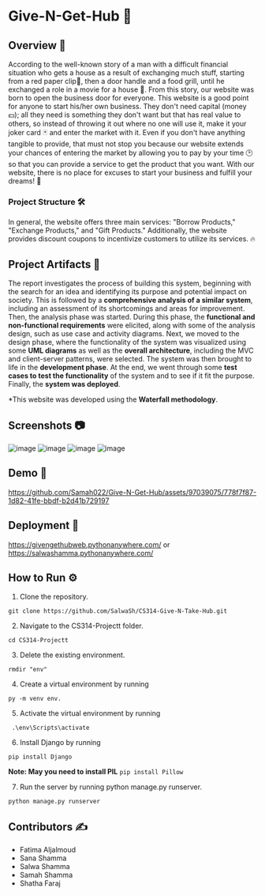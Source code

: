 ﻿# Give-N-Get-Hub 🎁
 
## Overview 🌟
According to the well-known story of a man with a difficult financial situation who gets a house as a result of exchanging much stuff, starting from a red paper clip📎, then a door handle and a food grill, until he exchanged a role in a movie for a house 🏡. From this story, our website was born to open the business door for everyone. This website is a good point for anyone to start his/her own business. They don't need capital (money💵); all they need is something they don't want but that has real value to others, so instead of throwing it out where no one will use it, make it your joker card 🃏 and enter the market with it. Even if you don't have anything tangible to provide, that must not stop you because our website extends your chances of entering the market by allowing you to pay by your time 🕑 so that you can provide a service to get the product that you want. With our website, there is no place for excuses to start your business and fulfill your dreams! 🌠 

### Project Structure 🛠
In general, the website offers three main services: "Borrow Products," "Exchange Products," and "Gift Products." Additionally, the website provides discount coupons to incentivize customers to utilize its services. 🔥

## Project Artifacts 📂
The report investigates the process of building this system, beginning with the search for an idea and identifying its purpose and potential impact on society. This is followed by a **comprehensive analysis of a similar system**, including an assessment of its shortcomings and areas for improvement. Then, the analysis phase was started. During this phase, the **functional and non-functional requirements** were elicited, along with some of the analysis design, such as use case and activity diagrams. Next, we moved to the design phase, where the functionality of the system was visualized using some **UML diagrams** as well as the **overall architecture**, including the MVC and client-server patterns, were selected. The system was then brought to life in the **development phase**. At the end, we went through some **test cases to test the functionality** of the system and to see if it fit the purpose. Finally, the **system was deployed**.

*This website was developed using the **Waterfall methodology**.

## Screenshots 📷
![image](https://github.com/user-attachments/assets/dfec4156-5423-411b-9121-187ed17052d9)
![image](https://github.com/user-attachments/assets/ae729b73-16a5-40a4-9597-79308526f92c)
![image](https://github.com/user-attachments/assets/f002b89d-0bd9-400a-a9fe-059277550d74)
![image](https://github.com/user-attachments/assets/3c410e49-e092-488c-82ff-7c80385a2719)



## Demo 🎥
https://github.com/Samah022/Give-N-Get-Hub/assets/97039075/778f7f87-1d82-41fe-bbdf-b2d41b729197

## Deployment 🚀
https://givengethubweb.pythonanywhere.com/
or
https://salwashamma.pythonanywhere.com/

## How to Run ⚙️
1. Clone the repository.
```
git clone https://github.com/SalwaSh/CS314-Give-N-Take-Hub.git
```
2. Navigate to the CS314-Projectt folder.
```
cd CS314-Projectt
```
3. Delete the existing environment.
```
rmdir "env"
```
4. Create a virtual environment by running 
```
py -m venv env.
```
5. Activate the virtual environment by running
```
 .\env\Scripts\activate
```
6. Install Django by running 
```
pip install Django
```
**Note: May you need to install PIL** ``` pip install Pillow ```

7. Run the server by running python manage.py runserver.
```
python manage.py runserver
```
## Contributors ✍️

- Fatima Aljalmoud
- Sana Shamma
- Salwa Shamma
- Samah Shamma
- Shatha Faraj﻿
